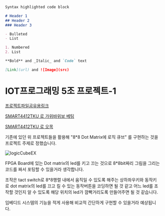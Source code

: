 ```markdown
Syntax highlighted code block

# Header 1
## Header 2
### Header 3

- Bulleted
- List

1. Numbered
2. List

**Bold** and _Italic_ and `Code` text

[Link](url) and ![Image](src)
```

# IOT프로그래밍 5조 프로젝트-1

[프로젝트파일공유용링크](https://github.com/gururur/IOT5T)

[SMART4412TKU 로 가위바위보 베팅](https://syki66.github.io/blog/2020/06/15/H-smart4412TKU.html)

[SMART4412TKU 로 오목](https://github.com/Seungkyu8/Smart4412-IoT-program)

기존에 있던 위 프로젝트들을 활용해 "8*8 Dot Matrix에 로직 큐브" 를 구현하는 것을 프로젝트 주제로 정했습니다.

![logicCubeEX](https://user-images.githubusercontent.com/64446278/168637674-e1dbbc83-505f-49af-8bdf-7ff927f7b60d.png)

FPGA Board에 있는 Dot matrix의 led를 키고 끄는 것으로 8*8bit짜리 그림을 그리는 코드를 짜서 포팅할 수 있을거라 생각합니다.

조작은 tact switch로 8*8행렬 내에서 움직일 수 있도록 해주는 상하좌우키와 동작키로 dot matrix의 led를 끄고 킬 수 있는 동작버튼을 코딩하면 될 것 같고
어느 led를 조작할 것인지 알 수 있도록 해당 위치의 led가 깜빡거리도록 만들어주면 될 것 같습니다.

임베디드 시스템의 기능을 적게 사용해 비교적 간단하게 구현할 수 있을거라 예상됩니다.
